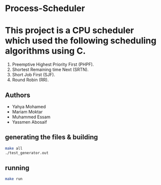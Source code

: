 # Process-Scheduler
This project is a CPU scheduler which used the following scheduling algorithms using C.
========================================================================================
1. Preemptive Highest Priority First (PHPF).
2. Shortest Remaining time Next (SRTN).
3. Short Job First (SJF).
4. Round Robin (RR).

## Authors
* Yahya Mohamed
* Mariam Moktar
* Muhammed Essam
* Yassmen Abosaif

## generating the files & building
```bash
make all
./test_generator.out
```

## running
```bash
make run
```
